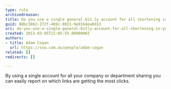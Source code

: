```yaml
---
type: rule
archivedreason: 
title: Do you use a single general bit.ly account for all shortening in your company/department?
guid: 88bc3862-272f-469c-8021-9e91b4ea8d13
uri: do-you-use-a-single-general-bitly-account-for-all-shortening-in-your-company-department
created: 2013-03-05T21:05:55.0000000Z
authors:
- title: Adam Cogan
  url: https://ssw.com.au/people/adam-cogan
related: []
redirects: []

---
```


By using a single account for all your company or department sharing you can easily report on which links are getting the most clicks.

<!--endintro-->
